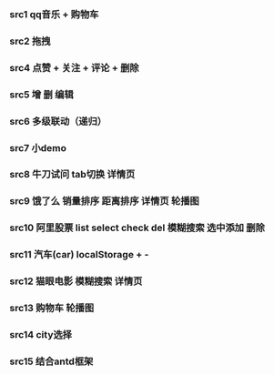 
<h3>src1 qq音乐 + 购物车</h3>
<h3>src2 拖拽</h3>
<h3>src4 点赞 + 关注 + 评论 + 删除</h3>
<h3>src5 增 删 编辑</h3>
<h3>src6 多级联动（递归）</h3>
<h3>src7 小demo</h3>
<h3>src8  牛刀试问 tab切换 详情页</h3>
<h3>src9  饿了么  销量排序 距离排序 详情页  轮播图</h3>
<h3>src10  阿里股票 list select check del  模糊搜索  选中添加  删除</h3>
<h3>src11  汽车(car) localStorage  +  -</h3>
<h3>src12  猫眼电影  模糊搜索 详情页</h3>
<h3>src13  购物车 轮播图 </h3>
<h3>src14  city选择 </h3>
<h3>src15 结合antd框架 </h3>
